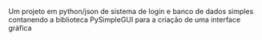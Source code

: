 Um projeto em python/json de sistema de login e banco de dados simples contanendo a biblioteca PySimpleGUI para a criação de uma interface gráfica
